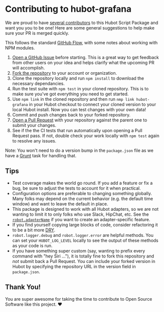 # Contributing to hubot-grafana

We are proud to have [several contributors](https://github.com/stephenyeargin/hubot-grafana/graphs/contributors) to this Hubot Script Package and want you you to be one! Here are some general suggestions to help make sure your PR is merged quickly.

This follows the standard [GitHub Flow](https://guides.github.com/introduction/flow/), with some notes about working with NPM modules.

1. [Open a GitHub Issue](https://github.com/stephenyeargin/hubot-grafana/issues/new) before starting. This is a great way to get feedback from other users on your idea and helps clarify what the upcoming PR will accomplish.
2. [Fork the repository](https://github.com/stephenyeargin/hubot-grafana/fork) to your account or organization.
3. Clone the repository locally and run `npm install` to download the necessary dependancies.
4. Run the test suite with `npm test` in your cloned repository. This is to make sure you've got everything you need to get started.
5. Use `npm link` in the cloned repository and then run `nmp link hubot-grafana` in your Hubot checkout to connect your cloned version to your local Hubot install. Now you can test changes with your own data!
6. Commit and push changes back to your forked repository.
7. [Open a Pull Request](https://github.com/stephenyeargin/hubot-grafana/compare) with your repository against the parent one to submit your changes.
8. See if the the CI tests that run automatically upon opening a Pull Request pass. If not, double check your work locally with `npm test` again to resolve any issues.

Note: You won't need to do a version bump in the `package.json` file as we have a [Grunt](http://gruntjs.com) task for handling that.

## Tips

- Test coverage makes the world go round. If you add a feature or fix a bug, be sure to adjust the tests to account for it when practical.
- Configuration options are preferable to changing something globally. Many folks may depend on the current behavior (e.g. the default time window) and want to leave the default in place.
- This package is designed to work with all Hubot adapters, so we are not wanting to limit it to only folks who use Slack, HipChat, etc. See the [`robot.adapterName`](https://github.com/github/hubot/pull/663) if you want to create an adapter-specific feature.
- If you find yourself copying large blocks of code, consider refactoring it to be a bit more [DRY](https://en.wikipedia.org/wiki/Don't_repeat_yourself).
- `robot.logger.debug` and `robot.logger.error` are helpful methods. You can set your `HUBOT_LOG_LEVEL` locally to see the output of these methods as your code is run.
- If you have something super custom (say, wanting to prefix every command with "hey Siri ..."), it is totally fine to fork this repository and _not_ submit back a Pull Request. You can include your forked version in Hubot by specifying the repository URL in the version field in `package.json`.

## Thank You!

You are super awesome for taking the time to contribute to Open Source Software like this project. :heart:
